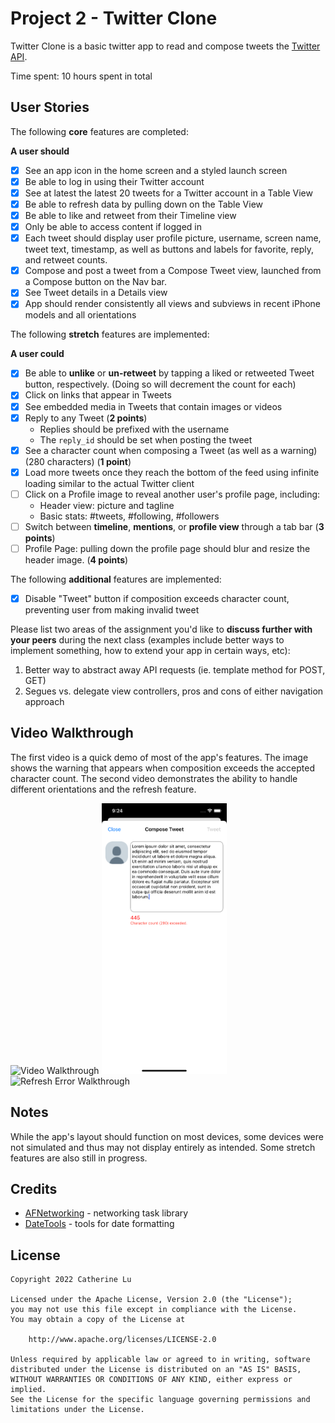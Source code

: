 # Project 2 - Twitter Clone

Twitter Clone is a basic twitter app to read and compose tweets the [Twitter API](https://apps.twitter.com/).

Time spent: 10 hours spent in total

## User Stories

The following **core** features are completed:

**A user should**

- [x] See an app icon in the home screen and a styled launch screen
- [x] Be able to log in using their Twitter account
- [x] See at latest the latest 20 tweets for a Twitter account in a Table View
- [x] Be able to refresh data by pulling down on the Table View
- [x] Be able to like and retweet from their Timeline view
- [x] Only be able to access content if logged in
- [x] Each tweet should display user profile picture, username, screen name, tweet text, timestamp, as well as buttons and labels for favorite, reply, and retweet counts.
- [x] Compose and post a tweet from a Compose Tweet view, launched from a Compose button on the Nav bar.
- [x] See Tweet details in a Details view
- [x] App should render consistently all views and subviews in recent iPhone models and all orientations

The following **stretch** features are implemented:

**A user could**

- [x] Be able to **unlike** or **un-retweet** by tapping a liked or retweeted Tweet button, respectively. (Doing so will decrement the count for each)
- [x] Click on links that appear in Tweets
- [x] See embedded media in Tweets that contain images or videos
- [x] Reply to any Tweet (**2 points**)
  - Replies should be prefixed with the username
  - The `reply_id` should be set when posting the tweet
- [x] See a character count when composing a Tweet (as well as a warning) (280 characters) (**1 point**)
- [x] Load more tweets once they reach the bottom of the feed using infinite loading similar to the actual Twitter client
- [ ] Click on a Profile image to reveal another user's profile page, including:
  - Header view: picture and tagline
  - Basic stats: #tweets, #following, #followers
- [ ] Switch between **timeline**, **mentions**, or **profile view** through a tab bar (**3 points**)
- [ ] Profile Page: pulling down the profile page should blur and resize the header image. (**4 points**)

The following **additional** features are implemented:

- [x] Disable "Tweet" button if composition exceeds character count, preventing user from making invalid tweet

Please list two areas of the assignment you'd like to **discuss further with your peers** during the next class (examples include better ways to implement something, how to extend your app in certain ways, etc):

1. Better way to abstract away API requests (ie. template method for POST, GET)
2. Segues vs. delegate view controllers, pros and cons of either navigation approach

## Video Walkthrough
The first video is a quick demo of most of the app's features. The image shows the warning that appears when composition exceeds the accepted character count. The second video demonstrates the ability to handle different orientations and the refresh feature. 
<p float="left">
<img src='Demo/twitter1.gif' title='Video Walkthrough' alt='Video Walkthrough' width='200'/> 
<img src='Demo/characterWarning.png' title='Warning Walkthrough' alt='Refresh Error Walkthrough' width='200'/>
<img src='Demo/twitter2.gif' title='Refresh Walkthrough' alt='Refresh Error Walkthrough' width='320'/>
</p>

## Notes
While the app's layout should function on most devices, some devices were not simulated and thus may not display entirely as intended. Some stretch features are also still in progress.

## Credits
- [AFNetworking](https://github.com/AFNetworking/AFNetworking) - networking task library
- [DateTools](https://github.com/MatthewYork/DateTools) - tools for date formatting

## License

    Copyright 2022 Catherine Lu

    Licensed under the Apache License, Version 2.0 (the "License");
    you may not use this file except in compliance with the License.
    You may obtain a copy of the License at

        http://www.apache.org/licenses/LICENSE-2.0

    Unless required by applicable law or agreed to in writing, software
    distributed under the License is distributed on an "AS IS" BASIS,
    WITHOUT WARRANTIES OR CONDITIONS OF ANY KIND, either express or implied.
    See the License for the specific language governing permissions and
    limitations under the License.
